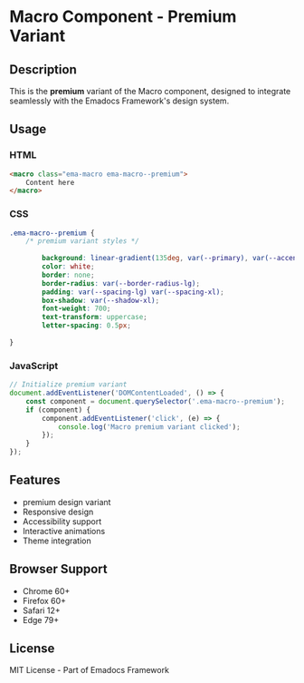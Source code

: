 # Macro Component - Premium Variant

## Description
This is the **premium** variant of the Macro component, designed to integrate seamlessly with the Emadocs Framework's design system.

## Usage

### HTML
```html
<macro class="ema-macro ema-macro--premium">
    Content here
</macro>
```

### CSS
```css
.ema-macro--premium {
    /* premium variant styles */
    
        background: linear-gradient(135deg, var(--primary), var(--accent));
        color: white;
        border: none;
        border-radius: var(--border-radius-lg);
        padding: var(--spacing-lg) var(--spacing-xl);
        box-shadow: var(--shadow-xl);
        font-weight: 700;
        text-transform: uppercase;
        letter-spacing: 0.5px;
    
}
```

### JavaScript
```javascript
// Initialize premium variant
document.addEventListener('DOMContentLoaded', () => {
    const component = document.querySelector('.ema-macro--premium');
    if (component) {
        component.addEventListener('click', (e) => {
            console.log('Macro premium variant clicked');
        });
    }
});
```

## Features
- premium design variant
- Responsive design
- Accessibility support
- Interactive animations
- Theme integration

## Browser Support
- Chrome 60+
- Firefox 60+
- Safari 12+
- Edge 79+

## License
MIT License - Part of Emadocs Framework
